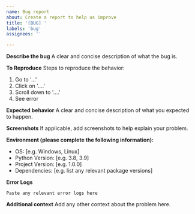 ```yaml
---
name: Bug report
about: Create a report to help us improve
title: '[BUG] '
labels: 'bug'
assignees: ''

---
```


**Describe the bug**
A clear and concise description of what the bug is.

**To Reproduce**
Steps to reproduce the behavior:
1. Go to '...'
2. Click on '....'
3. Scroll down to '....'
4. See error

**Expected behavior**
A clear and concise description of what you expected to happen.

**Screenshots**
If applicable, add screenshots to help explain your problem.

**Environment (please complete the following information):**
 - OS: [e.g. Windows, Linux]
 - Python Version: [e.g. 3.8, 3.9]
 - Project Version: [e.g. 1.0.0]
 - Dependencies: [e.g. list any relevant package versions]

**Error Logs**
```
Paste any relevant error logs here
```

**Additional context**
Add any other context about the problem here.
